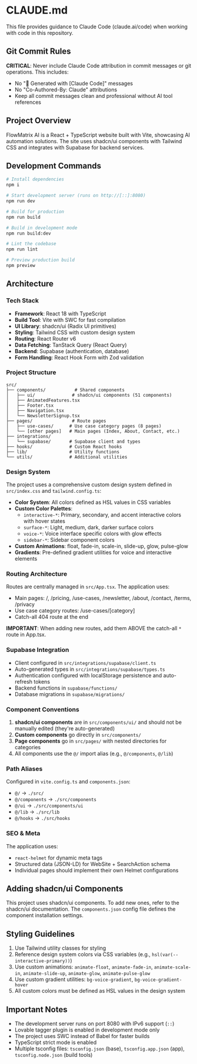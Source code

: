 # CLAUDE.md

This file provides guidance to Claude Code (claude.ai/code) when working with code in this repository.

## Git Commit Rules

**CRITICAL**: Never include Claude Code attribution in commit messages or git operations. This includes:
- No "🤖 Generated with [Claude Code]" messages
- No "Co-Authored-By: Claude" attributions
- Keep all commit messages clean and professional without AI tool references

## Project Overview

FlowMatrix AI is a React + TypeScript website built with Vite, showcasing AI automation solutions. The site uses shadcn/ui components with Tailwind CSS and integrates with Supabase for backend services.

## Development Commands

```bash
# Install dependencies
npm i

# Start development server (runs on http://[::]:8080)
npm run dev

# Build for production
npm run build

# Build in development mode
npm run build:dev

# Lint the codebase
npm run lint

# Preview production build
npm preview
```

## Architecture

### Tech Stack
- **Framework**: React 18 with TypeScript
- **Build Tool**: Vite with SWC for fast compilation
- **UI Library**: shadcn/ui (Radix UI primitives)
- **Styling**: Tailwind CSS with custom design system
- **Routing**: React Router v6
- **Data Fetching**: TanStack Query (React Query)
- **Backend**: Supabase (authentication, database)
- **Form Handling**: React Hook Form with Zod validation

### Project Structure

```
src/
├── components/           # Shared components
│   ├── ui/              # shadcn/ui components (51 components)
│   ├── AnimatedFeatures.tsx
│   ├── Footer.tsx
│   ├── Navigation.tsx
│   └── NewsletterSignup.tsx
├── pages/               # Route pages
│   ├── use-cases/      # Use case category pages (8 pages)
│   └── [other pages]   # Main pages (Index, About, Contact, etc.)
├── integrations/
│   └── supabase/       # Supabase client and types
├── hooks/              # Custom React hooks
├── lib/                # Utility functions
└── utils/              # Additional utilities
```

### Design System

The project uses a comprehensive custom design system defined in `src/index.css` and `tailwind.config.ts`:

- **Color System**: All colors defined as HSL values in CSS variables
- **Custom Color Palettes**:
  - `interactive-*`: Primary, secondary, and accent interactive colors with hover states
  - `surface-*`: Light, medium, dark, darker surface colors
  - `voice-*`: Voice interface specific colors with glow effects
  - `sidebar-*`: Sidebar component colors
- **Custom Animations**: float, fade-in, scale-in, slide-up, glow, pulse-glow
- **Gradients**: Pre-defined gradient utilities for voice and interactive elements

### Routing Architecture

Routes are centrally managed in `src/App.tsx`. The application uses:
- Main pages: /, /pricing, /use-cases, /newsletter, /about, /contact, /terms, /privacy
- Use case category routes: /use-cases/[category]
- Catch-all 404 route at the end

**IMPORTANT**: When adding new routes, add them ABOVE the catch-all `*` route in App.tsx.

### Supabase Integration

- Client configured in `src/integrations/supabase/client.ts`
- Auto-generated types in `src/integrations/supabase/types.ts`
- Authentication configured with localStorage persistence and auto-refresh tokens
- Backend functions in `supabase/functions/`
- Database migrations in `supabase/migrations/`

### Component Conventions

1. **shadcn/ui components** are in `src/components/ui/` and should not be manually edited (they're auto-generated)
2. **Custom components** go directly in `src/components/`
3. **Page components** go in `src/pages/` with nested directories for categories
4. All components use the `@/` import alias (e.g., `@/components`, `@/lib`)

### Path Aliases

Configured in `vite.config.ts` and `components.json`:
- `@/` → `./src/`
- `@/components` → `./src/components`
- `@/ui` → `./src/components/ui`
- `@/lib` → `./src/lib`
- `@/hooks` → `./src/hooks`

### SEO & Meta

The application uses:
- `react-helmet` for dynamic meta tags
- Structured data (JSON-LD) for WebSite + SearchAction schema
- Individual pages should implement their own Helmet configurations

## Adding shadcn/ui Components

This project uses shadcn/ui components. To add new ones, refer to the shadcn/ui documentation. The `components.json` config file defines the component installation settings.

## Styling Guidelines

1. Use Tailwind utility classes for styling
2. Reference design system colors via CSS variables (e.g., `hsl(var(--interactive-primary))`)
3. Use custom animations: `animate-float`, `animate-fade-in`, `animate-scale-in`, `animate-slide-up`, `animate-glow`, `animate-pulse-glow`
4. Use custom gradient utilities: `bg-voice-gradient`, `bg-voice-gradient-hover`
5. All custom colors must be defined as HSL values in the design system

## Important Notes

- The development server runs on port 8080 with IPv6 support (`::`)
- Lovable tagger plugin is enabled in development mode only
- The project uses SWC instead of Babel for faster builds
- TypeScript strict mode is enabled
- Multiple tsconfig files: `tsconfig.json` (base), `tsconfig.app.json` (app), `tsconfig.node.json` (build tools)
